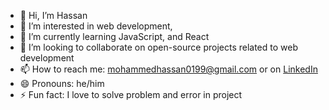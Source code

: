 - 👋 Hi, I’m Hassan
- 👀 I’m interested in web development,
- 🌱 I’m currently learning JavaScript, and React
- 💞️ I’m looking to collaborate on open-source projects related to web development
- 📫 How to reach me: mohammedhassan0199@gmail.com or on [LinkedIn](https://www.linkedin.com/in/mohammed-hassan-476b611aa?utm_source=share&utm_campaign=share_via&utm_content=profile&utm_medium=android_app)
- 😄 Pronouns: he/him
- ⚡ Fun fact: I love to solve problem and error in project

